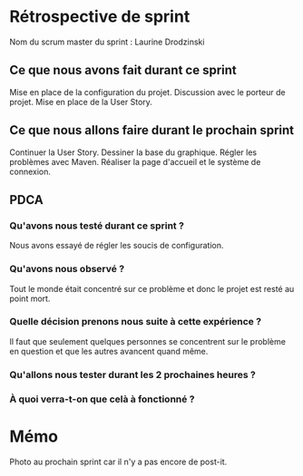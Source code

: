 # Rétrospective de sprint

Nom du scrum master du sprint : Laurine Drodzinski

## Ce que nous avons fait durant ce sprint
Mise en place de la configuration du projet.
Discussion avec le porteur de projet.
Mise en place de la User Story.

## Ce que nous allons faire durant le prochain sprint
Continuer la User Story.
Dessiner la base du graphique.
Régler les problèmes avec Maven.
Réaliser la page d'accueil et le système de connexion.

## PDCA 
### Qu'avons nous testé durant ce sprint ? 
Nous avons essayé de régler les soucis de configuration.

### Qu'avons nous observé ? 
Tout le monde était concentré sur ce problème et donc le projet est resté au point mort.

### Quelle décision prenons nous suite à cette expérience ? 
Il faut que seulement quelques personnes se concentrent sur le problème en question et que les autres avancent quand même.

### Qu'allons nous tester durant les 2 prochaines heures ? 

### À quoi verra-t-on que celà à fonctionné ?

# Mémo
Photo au prochain sprint car il n'y a pas encore de post-it.

